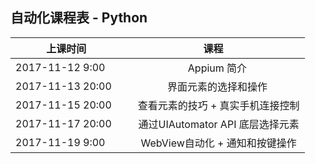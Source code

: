 ##  自动化课程表 - Python

| 上课时间           | 课程           |
| ------------- |:-------------:| 
| 2017-11-12  9:00   |     Appium 简介  | 
| 2017-11-13  20:00  |     界面元素的选择和操作  | 
| 2017-11-15  20:00  |     查看元素的技巧 + 真实手机连接控制| 
| 2017-11-17  20:00  |     通过UIAutomator API 底层选择元素 | 
| 2017-11-19  9:00   |     WebView自动化 + 通知和按键操作|  
